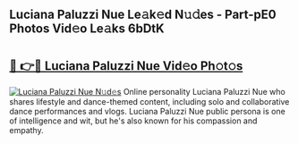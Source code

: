 ## Luciana Paluzzi Nue Le𝚊k𝚎d N𝚞𝚍es - Part-pE0 Photos Vid𝚎o Le𝚊ks 6bDtK

# <h2><a href="http://fb6m02.evod.top/?m=Luciana+Paluzzi+Nue">🔗 👉🔴 Luciana Paluzzi Nue Vid𝚎o Ph𝚘t𝚘s</a></h2>

[![Luciana Paluzzi Nue N𝚞d𝚎s](https://i.imgur.com/8V9OHl7.gif)](http://fb6m02.evod.top/?m=Luciana+Paluzzi+Nue)
Online personality Luciana Paluzzi Nue who shares lifestyle and dance-themed content, including solo and collaborative dance performances and vlogs. Luciana Paluzzi Nue public persona is one of intelligence and wit, but he's also known for his compassion and empathy. 
